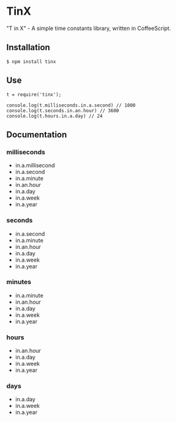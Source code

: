 TinX
=====

"T in X" - A simple time constants library, written in CoffeeScript.

## Installation

    $ npm install tinx
    
## Use

    t = require('tinx');
    
    console.log(t.milliseconds.in.a.second) // 1000
    console.log(t.seconds.in.an.hour) // 3600
    console.log(t.hours.in.a.day) // 24
    
## Documentation

### milliseconds

* in.a.millisecond
* in.a.second
* in.a.minute
* in.an.hour
* in.a.day
* in.a.week
* in.a.year
    
### seconds

* in.a.second
* in.a.minute
* in.an.hour
* in.a.day
* in.a.week
* in.a.year
    
### minutes

* in.a.minute
* in.an.hour
* in.a.day
* in.a.week
* in.a.year
    
### hours

* in.an.hour
* in.a.day
* in.a.week
* in.a.year
    
### days

* in.a.day
* in.a.week
* in.a.year